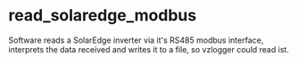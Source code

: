 read_solaredge_modbus
=====================

Software reads a SolarEdge inverter via it's RS485 modbus interface, interprets the data received and writes it to a file, so vzlogger could read ist.
